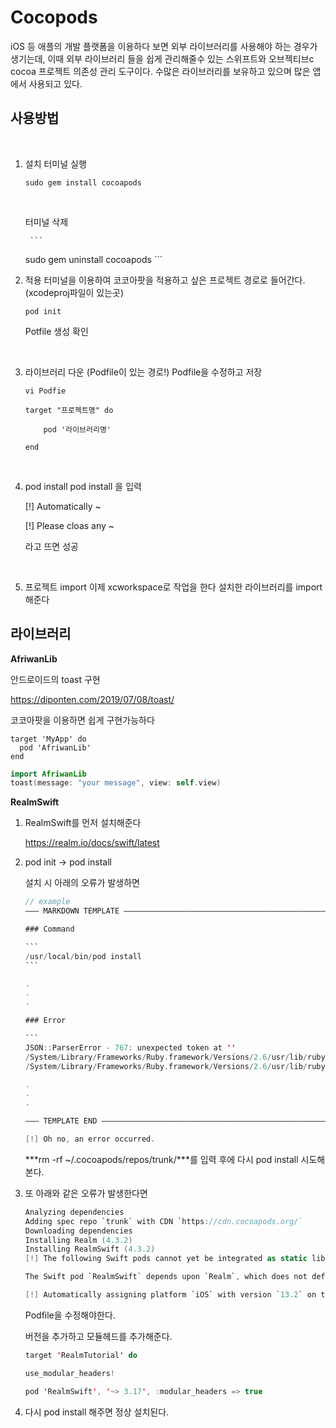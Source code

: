 # Cocopods
iOS 등 애플의 개발 플랫폼을 이용하다 보면 외부 라이브러리를 사용해야 하는 경우가 생기는데, 이때 외부 라이브러리 들을 쉽게 관리해줄수 있는 스위프트와 오브젝티브c cocoa 프로젝트 의존성 관리 도구이다. 수많은 라이브러리를 보유하고 있으며 많은 앱에서 사용되고 있다.

## 사용방법

<br>

1. 설치
    터미널 실행
    
    ```plain Text
    sudo gem install cocoapods
    ```
    <br>
    
    터미널 삭제
    
        ```
    sudo gem uninstall cocoapods
        ```
    
    
    
2. 적용
    터미널을 이용하여 코코아팟을 적용하고 싶은 프로젝트 경로로 들어간다. (xcodeproj파일이 있는곳)
    
    ```plain Text
    pod init
    ```
    Potfile 생성 확인
    
    <br>
    
3. 라이브러리 다운
    (Podfile이 있는 경로!) Podfile을 수정하고 저장
    ```plain Text
    vi Podfie

    target "프로젝트명" do

        pod '라이브러리명'

    end
    ```
    <br>
    
4. pod install
    pod install 을 입력
    
    [!] Automatically ~
    
    [!] Please cloas any ~
    
    라고 뜨면 성공
    
    <br>
    
5. 프로젝트 import
    이제 xcworkspace로 작업을 한다
    설치한 라이브러리를 import 해준다

## 라이브러리


**AfriwanLib**

안드로이드의 toast 구현

https://diponten.com/2019/07/08/toast/

코코아팟을 이용하면 쉽게 구현가능하다
```plain Text
target 'MyApp' do
  pod 'AfriwanLib'
end
```
```swift
import AfriwanLib
toast(message: "your message", view: self.view)
```

**RealmSwift**

1. RealmSwift를 먼저 설치해준다

   https://realm.io/docs/swift/latest

2. pod init -> pod install

   설치 시 아래의 오류가 발생하면

   ```swift
   // example
   ――― MARKDOWN TEMPLATE ―――――――――――――――――――――――――――――――――――――――――――――――――――――――――――
   
   ### Command
   
   ​```
   /usr/local/bin/pod install
   ​```
   
   .
   .
   .
   
   ### Error
   
   ​```
   JSON::ParserError - 767: unexpected token at ''
   /System/Library/Frameworks/Ruby.framework/Versions/2.6/usr/lib/ruby/2.6.0/json/common.rb:156:in `parse'
   /System/Library/Frameworks/Ruby.framework/Versions/2.6/usr/lib/ruby/2.6.0/json/common.rb:156:in `parse'
   
   .
   .
   .
   
   ――― TEMPLATE END ――――――――――――――――――――――――――――――――――――――――――――――――――――――――――――――――
   
   [!] Oh no, an error occurred.
   ```

   ***rm -rf ~/.cocoapods/repos/trunk/***를 입력 후에 다시 pod install 시도해본다.

3. 또 아래와 같은 오류가 발생한다면

   ```swift
   Analyzing dependencies
   Adding spec repo `trunk` with CDN `https://cdn.cocoapods.org/`
   Downloading dependencies
   Installing Realm (4.3.2)
   Installing RealmSwift (4.3.2)
   [!] The following Swift pods cannot yet be integrated as static libraries:
   
   The Swift pod `RealmSwift` depends upon `Realm`, which does not define modules. To opt into those targets generating module maps (which is necessary to import them from Swift when building as static libraries), you may set `use_modular_headers!` globally in your Podfile, or specify `:modular_headers => true` for particular dependencies.
   
   [!] Automatically assigning platform `iOS` with version `13.2` on target `RealmTutorial` because no platform was specified. Please specify a platform for this target in your Podfile. See `https://guides.cocoapods.org/syntax/podfile.html#platform`.
   ```

   Podfile을 수정해야한다.

   버전을 추가하고 모듈헤드를 추가해준다.

   ```swift
   target 'RealmTutorial' do                                                       
   
   use_modular_headers!                                                            
   
   pod 'RealmSwift', '~> 3.17', :modular_headers => true
   ```

4. 다시 pod install 해주면 정상 설치된다.